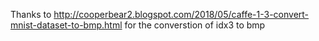 Thanks to http://cooperbear2.blogspot.com/2018/05/caffe-1-3-convert-mnist-dataset-to-bmp.html for the converstion of idx3 to bmp

